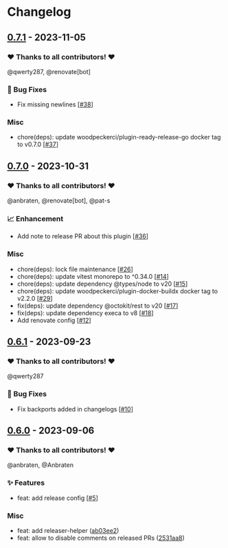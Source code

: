 # Changelog

## [0.7.1](https://github.com/woodpecker-ci/plugin-ready-release-go/releases/tag/0.7.1) - 2023-11-05

### ❤️ Thanks to all contributors! ❤️

@qwerty287, @renovate[bot]

### 🐛 Bug Fixes

- Fix missing newlines [[#38](https://github.com/woodpecker-ci/plugin-ready-release-go/pull/38)]

### Misc

- chore(deps): update woodpeckerci/plugin-ready-release-go docker tag to v0.7.0 [[#37](https://github.com/woodpecker-ci/plugin-ready-release-go/pull/37)]

## [0.7.0](https://github.com/woodpecker-ci/plugin-ready-release-go/releases/tag/0.7.0) - 2023-10-31

### ❤️ Thanks to all contributors! ❤️

@anbraten, @renovate[bot], @pat-s

### 📈 Enhancement

- Add note to release PR about this plugin [[#36](https://github.com/woodpecker-ci/plugin-ready-release-go/pull/36)]

### Misc

- chore(deps): lock file maintenance [[#26](https://github.com/woodpecker-ci/plugin-ready-release-go/pull/26)]
- chore(deps): update vitest monorepo to ^0.34.0 [[#14](https://github.com/woodpecker-ci/plugin-ready-release-go/pull/14)]
- chore(deps): update dependency @types/node to v20 [[#15](https://github.com/woodpecker-ci/plugin-ready-release-go/pull/15)]
- chore(deps): update woodpeckerci/plugin-docker-buildx docker tag to v2.2.0 [[#29](https://github.com/woodpecker-ci/plugin-ready-release-go/pull/29)]
- fix(deps): update dependency @octokit/rest to v20 [[#17](https://github.com/woodpecker-ci/plugin-ready-release-go/pull/17)]
- fix(deps): update dependency execa to v8 [[#18](https://github.com/woodpecker-ci/plugin-ready-release-go/pull/18)]
- Add renovate config [[#12](https://github.com/woodpecker-ci/plugin-ready-release-go/pull/12)]

## [0.6.1](https://github.com/woodpecker-ci/plugin-ready-release-go/releases/tag/0.6.1) - 2023-09-23

### ❤️ Thanks to all contributors! ❤️

@qwerty287

### 🐛 Bug Fixes

- Fix backports added in changelogs [[#10](https://github.com/woodpecker-ci/plugin-ready-release-go/pull/10)]

## [0.6.0](https://github.com/woodpecker-ci/plugin-ready-release-go/releases/tag/0.6.0) - 2023-09-06

### ❤️ Thanks to all contributors! ❤️

@anbraten, @Anbraten

### ✨ Features

- feat: add release config [[#5](https://github.com/woodpecker-ci/plugin-ready-release-go/pull/5)]

### Misc

- feat: add releaser-helper ([ab03ee2](https://github.com/woodpecker-ci/plugin-ready-release-go/commit/ab03ee22ed0711019157ebbeb58737ca8e2882cd))
- feat: allow to disable comments on released PRs ([2531aa8](https://github.com/woodpecker-ci/plugin-ready-release-go/commit/2531aa8057e9cc935c90a3d9e1070001bc114899))
